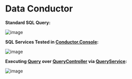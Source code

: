 # Data Conductor

**Standard SQL Query:**

![image](https://user-images.githubusercontent.com/14102723/192172083-1a2269cd-9346-4b16-8e11-b667b61675c7.png)

**SQL Services Tested in [Conductor.Console](./src/server/Conductor.Console/):**

![image](https://user-images.githubusercontent.com/14102723/192172142-1d2a2b4e-8779-4c24-b553-a20ed6198cbe.png)

**Executing [Query](./src/server/Conductor.Models/Entities/Query.cs) over [QueryController](./src/server/Conductor.Api/Controllers/QueryController.cs) via [QueryService](./src/server/Conductor.Services/Api/QueryService.cs):**

![image](https://user-images.githubusercontent.com/14102723/192171967-3656d731-813f-49c1-a9d2-1abf3033065b.png)
